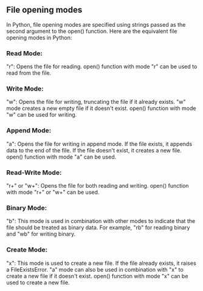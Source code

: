 ## File opening modes

In Python, file opening modes are specified using strings passed as the second argument to the open() function. Here are the equivalent file opening modes in Python:

### Read Mode:

"r": Opens the file for reading.
open() function with mode "r" can be used to read from the file.

### Write Mode:

"w": Opens the file for writing, truncating the file if it already exists.
"w" mode creates a new empty file if it doesn't exist.
open() function with mode "w" can be used for writing.

### Append Mode:

"a": Opens the file for writing in append mode.
If the file exists, it appends data to the end of the file. If the file doesn't exist, it creates a new file.
open() function with mode "a" can be used.

### Read-Write Mode:

"r+" or "w+": Opens the file for both reading and writing.
open() function with mode "r+" or "w+" can be used.

### Binary Mode:

"b": This mode is used in combination with other modes to indicate that the file should be treated as binary data.
For example, "rb" for reading binary and "wb" for writing binary.

### Create Mode:

"x": This mode is used to create a new file. If the file already exists, it raises a FileExistsError.
"a" mode can also be used in combination with "x" to create a new file if it doesn't exist.
open() function with mode "x" can be used to create a new file.
